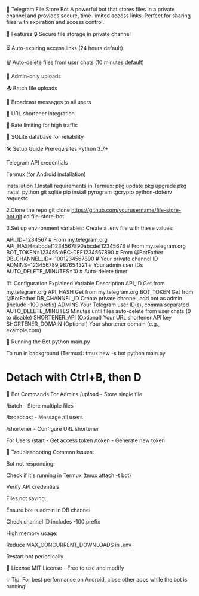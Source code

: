 📁 Telegram File Store Bot
A powerful bot that stores files in a private channel and provides secure, time-limited access links. Perfect for sharing files with expiration and access control.

🌟 Features
🔒 Secure file storage in private channel

⏳ Auto-expiring access links (24 hours default)

🗑️ Auto-delete files from user chats (10 minutes default)

👮 Admin-only uploads

📤 Batch file uploads

📢 Broadcast messages to all users

🔗 URL shortener integration

🚦 Rate limiting for high traffic

💾 SQLite database for reliability

🛠️ Setup Guide
Prerequisites
Python 3.7+

Telegram API credentials

Termux (for Android installation)

Installation
1.Install requirements in Termux:
pkg update
pkg upgrade
pkg install python git sqlite
pip install pyrogram tgcrypto python-dotenv requests

2.Clone the repo
git clone https://github.com/yourusername/file-store-bot.git
cd file-store-bot

3.Set up environment variables:
Create a .env file with these values:

API_ID=1234567                          # From my.telegram.org
API_HASH=abcdef1234567890abcdef12345678  # From my.telegram.org
BOT_TOKEN=123456:ABC-DEF1234567890       # From @BotFather
DB_CHANNEL_ID=-1001234567890             # Your private channel ID
ADMINS=123456789,987654321               # Your admin user IDs
AUTO_DELETE_MINUTES=10                   # Auto-delete timer

🏗️ Configuration Explained
Variable	Description
API_ID	Get from my.telegram.org
API_HASH	Get from my.telegram.org
BOT_TOKEN	Get from @BotFather
DB_CHANNEL_ID	Create private channel, add bot as admin (include -100 prefix)
ADMINS	Your Telegram user ID(s), comma separated
AUTO_DELETE_MINUTES	Minutes until files auto-delete from user chats (0 to disable)
SHORTENER_API	(Optional) Your URL shortener API key
SHORTENER_DOMAIN	(Optional) Your shortener domain (e.g., example.com)

🚀 Running the Bot
python main.py

To run in background (Termux):
tmux new -s bot
python main.py
# Detach with Ctrl+B, then D


🤖 Bot Commands
For Admins
/upload - Store single file

/batch - Store multiple files

/broadcast - Message all users

/shortener - Configure URL shortener

For Users
/start - Get access token
/token - Generate new token



🔧 Troubleshooting
Common Issues:

Bot not responding:

Check if it's running in Termux (tmux attach -t bot)

Verify API credentials

Files not saving:

Ensure bot is admin in DB channel

Check channel ID includes -100 prefix

High memory usage:

Reduce MAX_CONCURRENT_DOWNLOADS in .env

Restart bot periodically



📜 License
MIT License - Free to use and modify

💡 Tip: For best performance on Android, close other apps while the bot is running!


